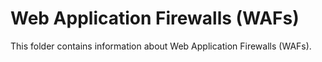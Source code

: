 # Web Application Firewalls (WAFs)

This folder contains information about Web Application Firewalls (WAFs).